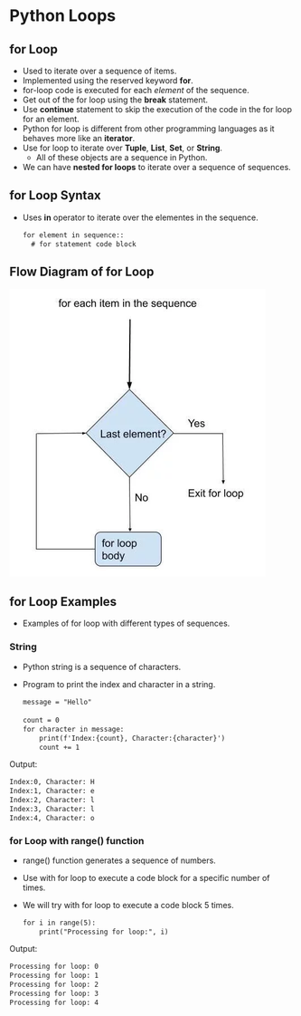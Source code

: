 # Python Loops

## for Loop

- Used to iterate over a sequence of items.
- Implemented using the reserved keyword **for**.
- for-loop code is executed for each *element* of the sequence.
- Get out of the for loop using the **break** statement.
- Use **continue** statement to skip the execution of the code in the for loop for an element.
- Python for loop is different from other programming languages as it behaves more like an **iterator**.
- Use for loop to iterate over **Tuple**, **List**, **Set**, or **String**.
  - All of these objects are a sequence in Python.
- We can have **nested for loops** to iterate over a sequence of sequences. 

## for Loop Syntax
- Uses  **in** operator to iterate over the elementes in the sequence.

      for element in sequence::
        # for statement code block
  
## Flow Diagram of for Loop
![](https://github.com/JeffLoboz/100DaysOfPython/blob/main/images/for-loop-flow-diagram.jpg)


## for Loop Examples
- Examples of for loop with different types of sequences.


### String
- Python string is a sequence of characters. 
- Program to print the index and character in a string.

      message = "Hello"

      count = 0
      for character in message:
          print(f'Index:{count}, Character:{character}')
          count += 1
    
Output: 

    Index:0, Character: H
    Index:1, Character: e
    Index:2, Character: l
    Index:3, Character: l
    Index:4, Character: o


### for Loop with range() function
- range() function generates a sequence of numbers.
- Use with for loop to execute a code block for a specific number of times.
- We will try with for loop to execute a code block 5 times. 

      for i in range(5):
          print("Processing for loop:", i)

Output:

    Processing for loop: 0
    Processing for loop: 1
    Processing for loop: 2
    Processing for loop: 3
    Processing for loop: 4
